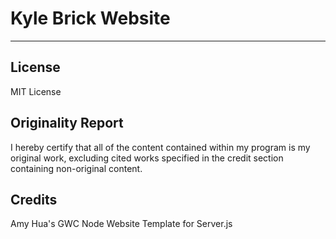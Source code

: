 # Kyle Brick Website

----

## License

MIT License

## Originality Report

I hereby certify that all of the content contained within my program is my original work, excluding cited works specified in the credit section containing non-original content.

## Credits

Amy Hua's GWC Node Website Template for Server.js